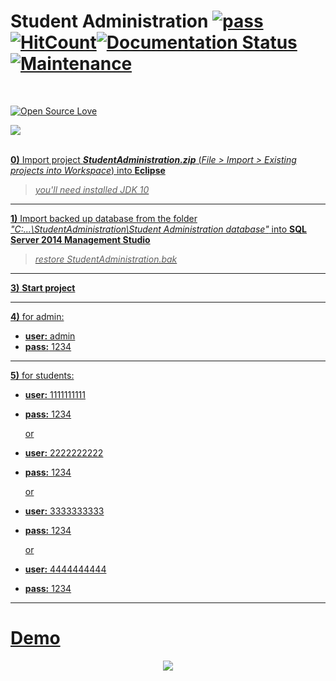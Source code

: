 # Student Administration [![pass](https://travis-ci.org/patrykkrawczyk/TDDAndDesignPatternsExample.svg?branch=master)](https://github.com/ZoranKJava/Project_1_StudentAdministration/blob/master/README.md#demo)[![HitCount](http://hits.dwyl.io/{username}/{project}.svg)](http://hits.dwyl.io/{username}/{project})[![Documentation Status](https://readthedocs.org/projects/ansicolortags/badge/?version=latest)](https://github.com/ZoranKJava/Project_1_StudentAdministration/tree/master/StudentAdministration)[![Maintenance](https://img.shields.io/badge/Maintained%3F-yes-green.svg)](https://github.com/ZoranKJava/Project_1_StudentAdministration/graphs/commit-activity)
<br>

[![Open Source Love](https://badges.frapsoft.com/os/v3/open-source-200x33.png?v=103)](https://github.com/ZoranKJava/Project_1_StudentAdministration/blob/master/README.md#demo)

<a href="https://github.com/ZoranKJava/Project_1_StudentAdministration/blob/master/README.md#demo"><img src="https://github.com/ZoranKJava/gifs/blob/master/Green%20Button.jpg">
<br>
<br>

<b>0)</b> Import project <b><i>StudentAdministration.zip</i></b> (<i>File > Import > Existing projects into Workspace</i>) into <b>Eclipse</b>

><i>you'll need installed JDK 10</i>

------------------------------------------------------------------------------------------


<b>1)</b> Import backed up database from the folder <i>"C:\...\\StudentAdministration\Student Administration database"</i> 
into <b>SQL Server 2014 Management Studio</b>

><i>restore StudentAdministration.bak</i>
------------------------------------------------------------------------------------------

<b>3)</b> <b>Start project</b>

------------------------------------------------------------------------------------------

<b>4)</b> for admin:

* <b>user:</b> admin
* <b>pass:</b> 1234


------------------------------------------------------------------------------------------
<b>5)</b> for students:

* <b>user:</b> 1111111111
* <b>pass:</b> 1234

     or

* <b>user:</b> 2222222222
* <b>pass:</b> 1234

     or

* <b>user:</b> 3333333333
* <b>pass:</b> 1234

     or

* <b>user:</b> 4444444444
* <b>pass:</b> 1234

------------------------------------------------------------------------------------------
# Demo
<p align = "center">
<img src="https://github.com/ZoranKJava/gifs/blob/master/ezgif.com-video-to-gif.gif" >


